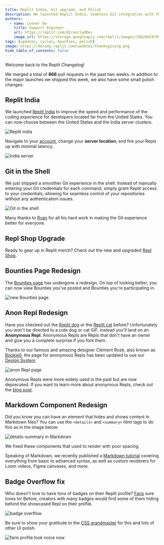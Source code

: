 ```yaml
---
title: Replit India, Git upgrade, and Polish
description: We launched Replit India, seamless Git integration with the shell, and did a ton of polishing!
authors:
  - name: Conner Ow
    title: Support Engineer
    url: https://replit.com/@IroncladDev
    image_url: https://storage.googleapis.com/replit/images/1662665479969_1173707b428ef17419de4940af146e6a.png
tags: [updates, cycles, bounties, polish]
image: https://docimg.replit.com/updates/thanksgiving.png
hide_table_of_contents: false
---
```


Welcome back to the Replit Changelog!

We merged a total of **866** pull requests in the past two weeks. In addition to the major launches we shipped this week, we also have some small polish changes.

## Replit India

We launched [Replit India](https://replit.com/india) to improve the speed and performance of the coding experience for developers located far from the United States. You can now choose between the United States and the India server clusters.

![Replit india](https://docimg.replit.com/updates/thanksgiving.png)

Navigate to your [account](https://replit.com/account), change your **server location**, and fire your Repls up with minimal latency.

![india server](https://docimg.replit.com/updates/india-server.png)

## Git in the Shell

We just shipped a smoother Git experience in the shell. Instead of manually entering your Git credentials for each command, simply grant Replit access to your credentials, allowing for seamless control of your repositories without any authentication issues.

![Git in the shell](https://docimg.replit.com/updates/git.gif)

Many thanks to [Ryan](https://replit.com/@ryantmreplit) for all his hard work in making the Git experience better for everyone.

## Repl Shop Upgrade

Ready to gear up in Replit merch? Check out the new and upgraded [Repl Shop](https://shop.replit.com).

## Bounties Page Redesign

The [Bounties page](https://replit.com/bounties) has undergone a redesign. On top of looking better, you can now view Bounties you've posted and Bounties you're participating in.

![new Bounties page](https://docimg.replit.com/updates/bounties.png)

## Anon Repl Redesign

Have you checked out the [Replit dog](https://replit.com/dog) or the [Replit cat](https://replit.com/cat) before? Unfortunately you won't be directed to a cute dog or cat GIF, instead you'll land on an **Anonymous Repl**. Anonymous Repls are Repls that don't have an owner and give you a complete surprise if you fork them.

Thanks to our famous and amazing designer Clément Rozé, also known as [Bookie0](https://replit.com/@Bookie0), the page for anonymous Repls has been updated to use our [Design System](https://blog.replit.com/rui-eng)

![anon Repl page](https://docimg.replit.com/updates/anon.png)

Anonymous Repls were more widely used in the past but are now deprecated. If you want to learn more about anonymous Repls, check out the [blog post](https://blog.replit.com/anon).

## Markdown Component Redesign

Did you know you can have an element that hides and shows content in Markdown files? You can use the `<details>` and `<summary>` html tags to do this as in the image below:

![details-summary in Markdown](https://docimg.replit.com/updates/md-show-hide.png)

We fixed these components that used to render with poor spacing.

Speaking of Markdown, we recently published a [Markdown tutorial](/tutorials/markdown) covering everything from basic to advanced syntax, as well as custom renderers for Loom videos, Figma canvases, and more.

## Badge Overflow fix

Who doesn't love to have tons of badges on their Replit profile? [Faris](https://replit.com/@masfrost) sure loves to! Before, creators with many badges would find some of them hiding behind the showcased Repl on their profile.

![badge overflow](https://docimg.replit.com/updates/badge-overflow.png)

Be sure to show your gratitude to the [CSS grandmaster](https://replit.com/@Bookie0) for this and lots of other UI polish.

![faris profile look noice now](https://docimg.replit.com/updates/faris.png)
